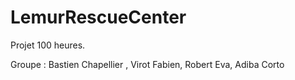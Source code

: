 # LemurRescueCenter
Projet 100 heures.

Groupe : Bastien Chapellier , Virot Fabien, Robert Eva, Adiba Corto
